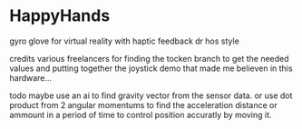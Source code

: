 # HappyHands
gyro glove for virtual reality with haptic feedback dr hos style

credits
various freelancers for finding the tocken branch to get the needed values and putting together the joystick demo that made me believen in this hardware... 

todo maybe use an ai to find gravity vector from the sensor data. or use dot product from 2 angular momentums to find the acceleration distance or ammount in a period of time to control position accuratly by moving it.
